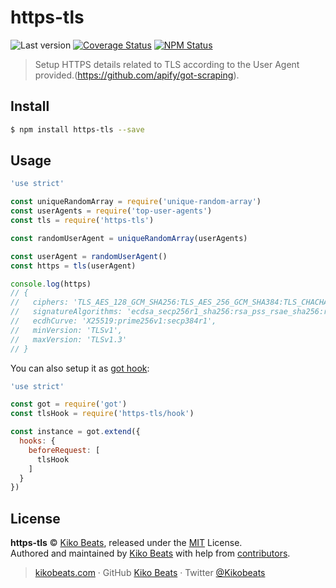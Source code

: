 # https-tls

![Last version](https://img.shields.io/github/tag/Kikobeats/https-tls.svg?style=flat-square)
[![Coverage Status](https://img.shields.io/coveralls/Kikobeats/https-tls.svg?style=flat-square)](https://coveralls.io/github/Kikobeats/https-tls)
[![NPM Status](https://img.shields.io/npm/dm/https-tls.svg?style=flat-square)](https://www.npmjs.org/package/https-tls)

> Setup HTTPS details related to TLS according to the User Agent provided.(https://github.com/apify/got-scraping).

## Install

```bash
$ npm install https-tls --save
```

## Usage

```js
'use strict'

const uniqueRandomArray = require('unique-random-array')
const userAgents = require('top-user-agents')
const tls = require('https-tls')

const randomUserAgent = uniqueRandomArray(userAgents)

const userAgent = randomUserAgent()
const https = tls(userAgent)

console.log(https)
// {
//   ciphers: 'TLS_AES_128_GCM_SHA256:TLS_AES_256_GCM_SHA384:TLS_CHACHA20_POLY1305_SHA256:…',
//   signatureAlgorithms: 'ecdsa_secp256r1_sha256:rsa_pss_rsae_sha256:rsa_pkcs1_sha256…',
//   ecdhCurve: 'X25519:prime256v1:secp384r1',
//   minVersion: 'TLSv1',
//   maxVersion: 'TLSv1.3'
// }
```

You can also setup it as [got hook](https://github.com/sindresorhus/got/tree/v11.8.3#hooks):

```js
'use strict'

const got = require('got')
const tlsHook = require('https-tls/hook')

const instance = got.extend({
  hooks: {
    beforeRequest: [
      tlsHook
    ]
  }
})
```

## License

**https-tls** © [Kiko Beats](https://kikobeats.com), released under the [MIT](https://github.com/Kikobeats/https-tls/blob/master/LICENSE.md) License.<br>
Authored and maintained by [Kiko Beats](https://kikobeats.com) with help from [contributors](https://github.com/Kikobeats/https-tls/contributors).

> [kikobeats.com](https://kikobeats.com) · GitHub [Kiko Beats](https://github.com/Kikobeats) · Twitter [@Kikobeats](https://twitter.com/Kikobeats)
